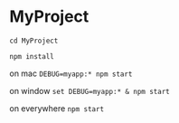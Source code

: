 # MyProject

``` cd MyProject ```

``` npm install ```

on mac
``` DEBUG=myapp:* npm start ```

on window
``` set DEBUG=myapp:* & npm start ```

on everywhere
``` npm start ```